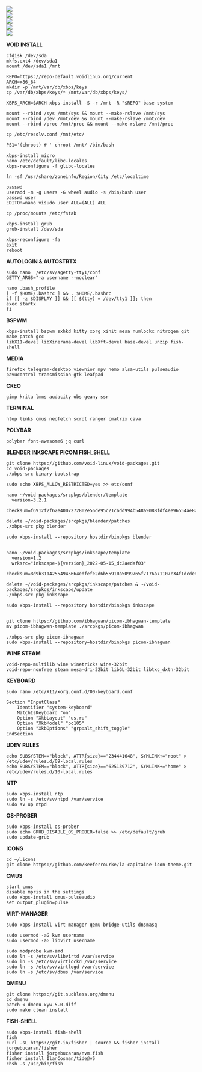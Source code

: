 ![](https://notabug.org/owl410/owl_dotfiles/raw/master/bspwm/bspwm_home/.img/2022-07-21-183332_1920x1080_scrot.png)  
![](https://notabug.org/owl410/owl_dotfiles/raw/master/bspwm/bspwm_home/.img/2022-07-21-183228_1920x1080_scrot.png)  
![](https://notabug.org/owl410/owl_dotfiles/raw/master/bspwm/bspwm_home/.img/2022-07-21-184104_1920x1080_scrot.png)  
![](https://notabug.org/owl410/owl_dotfiles/raw/master/bspwm/bspwm_home/.img/2022-07-21-185419_1920x1080_scrot.png)  
![](https://notabug.org/owl410/owl_dotfiles/raw/master/bspwm/bspwm_home/.img/2022-07-21-183600_1920x1080_scrot.png)  
  

**VOID INSTALL**  
```
cfdisk /dev/sda  
mkfs.ext4 /dev/sda1  
mount /dev/sda1 /mnt  
  
REPO=https://repo-default.voidlinux.org/current  
ARCH=x86_64  
mkdir -p /mnt/var/db/xbps/keys  
cp /var/db/xbps/keys/* /mnt/var/db/xbps/keys/  
  
XBPS_ARCH=$ARCH xbps-install -S -r /mnt -R "$REPO" base-system  
  
mount --rbind /sys /mnt/sys && mount --make-rslave /mnt/sys  
mount --rbind /dev /mnt/dev && mount --make-rslave /mnt/dev  
mount --rbind /proc /mnt/proc && mount --make-rslave /mnt/proc  
  
cp /etc/resolv.conf /mnt/etc/  
  
PS1='(chroot) # ' chroot /mnt/ /bin/bash  
  
xbps-install micro  
nano /etc/default/libc-locales  
xbps-reconfigure -f glibc-locales  
  
ln -sf /usr/share/zoneinfo/Region/City /etc/localtime  
  
passwd  
useradd -m -g users -G wheel audio -s /bin/bash user  
passwd user  
EDITOR=nano visudo user ALL=(ALL) ALL  
  
cp /proc/mounts /etc/fstab  
  
xbps-install grub  
grub-install /dev/sda  
  
xbps-reconfigure -fa  
exit  
reboot  
```  
  
**AUTOLOGIN & AUTOSTRTX** 
```
sudo nano  /etc/sv/agetty-tty1/conf  
GETTY_ARGS="-a username --noclear"  
  
nano .bash_profile  
[ -f $HOME/.bashrc ] && . $HOME/.bashrc  
if [[ -z $DISPLAY ]] && [[ $(tty) = /dev/tty1 ]]; then  
exec startx  
fi
```    

**BSPWM** 
```
xbps-install bspwm sxhkd kitty xorg xinit mesa numlockx nitrogen git make patch gcc  
libX11-devel libXinerama-devel libXft-devel base-devel unzip fish-shell
```  
   
  
**MEDIA**  
```
firefox telegram-desktop viewnior mpv nemo alsa-utils pulseaudio pavucontrol transmission-gtk leafpad  
```  
  
**CREO**  
```
gimp krita lmms audacity obs geany ssr  
```  

**TERMINAL**  
```
htop links cmus neofetch scrot ranger cmatrix cava
```  
  
**POLYBAR**  
```
polybar font-awesome6 jq curl  
```  
  
**BLENDER INKSCAPE PICOM FISH_SHELL**  
```
git clone https://github.com/void-linux/void-packages.git  
cd void-packages  
./xbps-src binary-bootstrap  
  
sudo echo XBPS_ALLOW_RESTRICTED=yes >> etc/conf  
  
nano ~/void-packages/srcpkgs/blender/template  
  version=3.2.1
  checksum=f6912f2f62e4007272802e56de95c21cadd994b548a9088fdf4ee96554ae8278  
  
delete ~/void-packages/srcpkgs/blender/patches  
./xbps-src pkg blender  
  
sudo xbps-install --repository hostdir/binpkgs blender
  
  
nano ~/void-packages/srcpkgs/inkscape/template  
  version=1.2  
  wrksrc="inkscape-${version}_2022-05-15_dc2aedaf03"  
  checksum=8d9b31142554945664edfefe2d6b55910a5099765f7176a71107c34f1dcde6ad  
  
delete ~/void-packages/srcpkgs/inkscape/patches & ~/void-packages/srcpkgs/inkscape/update
./xbps-src pkg inkscape  
  
sudo xbps-install --repository hostdir/binpkgs inkscape  
  
  
git clone https://github.com/ibhagwan/picom-ibhagwan-template  
mv picom-ibhagwan-template ./srcpkgs/picom-ibhagwan  
  
./xbps-src pkg picom-ibhagwan  
sudo xbps-install --repository=hostdir/binpkgs picom-ibhagwan   
```  
  
**WINE STEAM**  
```
void-repo-multilib wine winetricks wine-32bit  
void-repo-nonfree steam mesa-dri-32bit libGL-32bit libtxc_dxtn-32bit
```  

**KEYBOARD**  
```
sudo nano /etc/X11/xorg.conf.d/00-keyboard.conf  
  
Section "InputClass"  
    Identifier "system-keyboard"  
    MatchIsKeyboard "on"  
    Option "XkbLayout" "us,ru"  
    Option "XkbModel" "pc105"  
    Option "XkbOptions" "grp:alt_shift_toggle"  
EndSection  
```  
  
**UDEV RULES**  
```
echo SUBSYSTEM=="block", ATTR{size}=="234441648", SYMLINK+="root" > /etc/udev/rules.d/09-local.rules  
echo SUBSYSTEM=="block", ATTR{size}=="625139712", SYMLINK+="home" > /etc/udev/rules.d/10-local.rules
```  
  
**NTP**  
```
sudo xbps-install ntp  
sudo ln -s /etc/sv/ntpd /var/service 
sudo sv up ntpd
```  

**OS-PROBER**  
```
sudo xbps-install os-prober  
sudo echo GRUB_DISABLE_OS_PROBER=false >> /etc/default/grub  
sudo update-grub
```  
  
**ICONS**  
```
cd ~/.icons  
git clone https://github.com/keeferrourke/la-capitaine-icon-theme.git  
```
  
**CMUS**  
```
start cmus
disable mpris in the settings  
sudo xbps-install cmus-pulseaudio  
set output_plugin=pulse  
```  
  
**VIRT-MANAGER**  
```
sudo xbps-install virt-manager qemu bridge-utils dnsmasq  
  
sudo usermod -aG kvm username  
sudo usermod -aG libvirt username  
  
sudo modprobe kvm-amd  
sudo ln -s /etc/sv/libvirtd /var/service  
sudo ln -s /etc/sv/virtlockd /var/service  
sudo ln -s /etc/sv/virtlogd /var/service  
sudo ln -s /etc/sv/dbus /var/service  
```  
  
**DMENU**  
```
git clone https://git.suckless.org/dmenu  
cd dmenu  
patch < dmenu-xyw-5.0.diff  
sudo make clean install  
```  
  
**FISH-SHELL**  
```
sudo xbps-install fish-shell 
fish  
curl -sL https://git.io/fisher | source && fisher install jorgebucaran/fisher  
fisher install jorgebucaran/nvm.fish  
fisher install IlanCosman/tide@v5  
chsh -s /usr/bin/fish  
```  